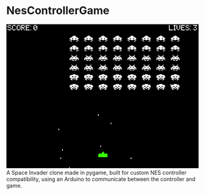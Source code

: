 # NesControllerGame
 <img src="./Capture1.PNG" title="Preview" alt="Game-Preview" />
A Space Invader clone made in pygame, built for custom NES controller compatibility, using an Arduino to communicate between the controller and game.
